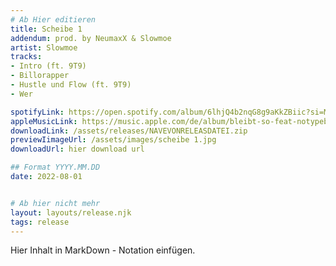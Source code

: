 ```yaml
---
# Ab Hier editieren
title: Scheibe 1
addendum: prod. by NeumaxX & Slowmoe
artist: Slowmoe
tracks:
- Intro (ft. 9T9)
- Billorapper
- Hustle und Flow (ft. 9T9)
- Wer

spotifyLink: https://open.spotify.com/album/6lhjQ4b2nqG8g9aKkZBiic?si=MLriiaBiR4WYk7kzy3quNw
appleMusicLink: https://music.apple.com/de/album/bleibt-so-feat-notypebeats-single/1625719403
downloadLink: /assets/releases/NAVEVONRELEASDATEI.zip
previewIimageUrl: /assets/images/scheibe 1.jpg
downloadUrl: hier download url

## Format YYYY.MM.DD
date: 2022-08-01


# Ab hier nicht mehr
layout: layouts/release.njk
tags: release
---
```


Hier Inhalt in MarkDown - Notation einfügen.